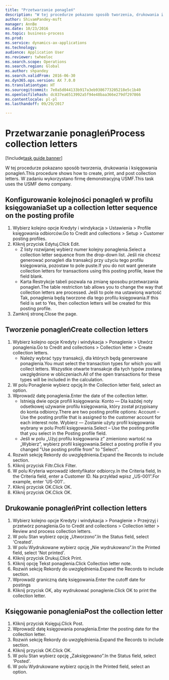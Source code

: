 ```yaml
--- 
title: "Przetwarzanie ponagleń"
description: "W tej procedurze pokazano sposób tworzenia, drukowania i księgowania ponagleń."
author: ShivamPandey-msft
manager: AnnBe
ms.date: 10/23/2016
ms.topic: business-process
ms.prod: 
ms.service: dynamics-ax-applications
ms.technology: 
audience: Application User
ms.reviewer: twheeloc
ms.search.scope: Operations
ms.search.region: Global
ms.author: shpandey
ms.search.validFrom: 2016-06-30
ms.dyn365.ops.version: AX 7.0.0
ms.translationtype: HT
ms.sourcegitcommit: 7e0a5d044133b917a3eb9386773205218e5c1b40
ms.openlocfilehash: dc837ea6513992a5f94e48baa366e279df297866
ms.contentlocale: pl-pl
ms.lasthandoff: 09/29/2017

---
```

# <a name="process-collection-letters"></a><span data-ttu-id="61db2-103">Przetwarzanie ponagleń</span><span class="sxs-lookup"><span data-stu-id="61db2-103">Process collection letters</span></span>

[!include[task guide banner](../../includes/task-guide-banner.md)]

<span data-ttu-id="61db2-104">W tej procedurze pokazano sposób tworzenia, drukowania i księgowania ponagleń.</span><span class="sxs-lookup"><span data-stu-id="61db2-104">This procedure shows how to create, print, and post collection letters.</span></span> <span data-ttu-id="61db2-105">W zadaniu wykorzystano firmę demonstracyjną USMF.</span><span class="sxs-lookup"><span data-stu-id="61db2-105">This task uses the USMF demo company.</span></span>


## <a name="set-up-a-collection-letter-sequence-on-the-posting-profile"></a><span data-ttu-id="61db2-106">Konfigurowanie kolejności ponagleń w profilu księgowania</span><span class="sxs-lookup"><span data-stu-id="61db2-106">Set up a collection letter sequence on the posting profile</span></span>
1. <span data-ttu-id="61db2-107">Wybierz kolejno opcje Kredyty i windykacja > Ustawienia > Profile księgowania odbiorców.</span><span class="sxs-lookup"><span data-stu-id="61db2-107">Go to Credit and collections > Setup > Customer posting profiles.</span></span>
2. <span data-ttu-id="61db2-108">Kliknij przycisk Edytuj.</span><span class="sxs-lookup"><span data-stu-id="61db2-108">Click Edit.</span></span>
    * <span data-ttu-id="61db2-109">Z listy rozwijanej wybierz numer kolejny ponaglenia.</span><span class="sxs-lookup"><span data-stu-id="61db2-109">Select a collection letter sequence from the drop-down list.</span></span> <span data-ttu-id="61db2-110">Jeśli nie chcesz generować ponagleń dla transakcji przy użyciu tego profilu księgowania, pozostaw to pole puste.</span><span class="sxs-lookup"><span data-stu-id="61db2-110">If you do not want generate collection letters for transactions using this posting profile, leave the field blank.</span></span>  
    * <span data-ttu-id="61db2-111">Karta Restrykcje tabeli pozwala na zmianę sposobu przetwarzania ponagleń.</span><span class="sxs-lookup"><span data-stu-id="61db2-111">The table restriction tab allows you to change the way that collection letters are processed.</span></span> <span data-ttu-id="61db2-112">Jeśli to pole ma ustawioną wartość Tak, ponaglenia będą tworzone dla tego profilu księgowania.</span><span class="sxs-lookup"><span data-stu-id="61db2-112">If this field is set to Yes, then collection letters will be created for this posting profile.</span></span>  
3. <span data-ttu-id="61db2-113">Zamknij stronę.</span><span class="sxs-lookup"><span data-stu-id="61db2-113">Close the page.</span></span>

## <a name="create-collection-letters"></a><span data-ttu-id="61db2-114">Tworzenie ponagleń</span><span class="sxs-lookup"><span data-stu-id="61db2-114">Create collection letters</span></span>
1. <span data-ttu-id="61db2-115">Wybierz kolejno opcje Kredyty i windykacja > Ponaglenie > Utwórz ponaglenia.</span><span class="sxs-lookup"><span data-stu-id="61db2-115">Go to Credit and collections > Collection letter > Create collection letters.</span></span>
    * <span data-ttu-id="61db2-116">Należy wybrać typy transakcji, dla których będą generowane ponaglenia.</span><span class="sxs-lookup"><span data-stu-id="61db2-116">You must select the transaction types for which you will collect letters.</span></span> <span data-ttu-id="61db2-117">Wszystkie otwarte transakcje dla tych typów zostaną uwzględnione w obliczeniach.</span><span class="sxs-lookup"><span data-stu-id="61db2-117">All of the open transactions for these types will be included in the calculation.</span></span>  
2. <span data-ttu-id="61db2-118">W polu Ponaglenie wybierz opcję.</span><span class="sxs-lookup"><span data-stu-id="61db2-118">In the Collection letter field, select an option.</span></span>
3. <span data-ttu-id="61db2-119">Wprowadź datę ponaglenia.</span><span class="sxs-lookup"><span data-stu-id="61db2-119">Enter the date of the collection letter.</span></span>
    * <span data-ttu-id="61db2-120">Istnieją dwie opcje profili księgowania:   Konto — Dla każdej noty odsetkowej używanie profilu księgowania, który został przypisany do konta odbiorcy.</span><span class="sxs-lookup"><span data-stu-id="61db2-120">There are two posting profile options:   Account – Use the posting profile that is assigned to the customer account for each interest note.</span></span>   <span data-ttu-id="61db2-121">Wybierz — Zostanie użyty profil księgowania wybrany w polu Profil księgowania.</span><span class="sxs-lookup"><span data-stu-id="61db2-121">Select – Use the posting profile that you select in the Posting profile field.</span></span>  
    * <span data-ttu-id="61db2-122">Jeśli w polu „Użyj profilu księgowania z” zmieniono wartość na „Wybierz”, wybierz profil księgowania.</span><span class="sxs-lookup"><span data-stu-id="61db2-122">Select a posting profile if you changed "Use posting profile from" to "Select".</span></span>  
4. <span data-ttu-id="61db2-123">Rozwiń sekcję Rekordy do uwzględnienia.</span><span class="sxs-lookup"><span data-stu-id="61db2-123">Expand the Records to include section.</span></span>
5. <span data-ttu-id="61db2-124">Kliknij przycisk Filtr.</span><span class="sxs-lookup"><span data-stu-id="61db2-124">Click Filter.</span></span>
6. <span data-ttu-id="61db2-125">W polu Kryteria wprowadź identyfikator odbiorcy.</span><span class="sxs-lookup"><span data-stu-id="61db2-125">In the Criteria field, In the Criteria field, enter a Customer ID.</span></span> <span data-ttu-id="61db2-126">Na przykład wpisz „US-001”.</span><span class="sxs-lookup"><span data-stu-id="61db2-126">For example, enter 'US-001'..</span></span>
7. <span data-ttu-id="61db2-127">Kliknij przycisk OK.</span><span class="sxs-lookup"><span data-stu-id="61db2-127">Click OK.</span></span>
8. <span data-ttu-id="61db2-128">Kliknij przycisk OK.</span><span class="sxs-lookup"><span data-stu-id="61db2-128">Click OK.</span></span>

## <a name="print-collection-letters"></a><span data-ttu-id="61db2-129">Drukowanie ponagleń</span><span class="sxs-lookup"><span data-stu-id="61db2-129">Print collection letters</span></span>
1. <span data-ttu-id="61db2-130">Wybierz kolejno opcje Kredyty i windykacja > Ponaglenie > Przejrzyj i przetwórz ponaglenia.</span><span class="sxs-lookup"><span data-stu-id="61db2-130">Go to Credit and collections > Collection letter > Review and process collection letters.</span></span>
2. <span data-ttu-id="61db2-131">W polu Stan wybierz opcję „Utworzono”.</span><span class="sxs-lookup"><span data-stu-id="61db2-131">In the Status field, select 'Created'.</span></span>
3. <span data-ttu-id="61db2-132">W polu Wydrukowane wybierz opcję „Nie wydrukowano”.</span><span class="sxs-lookup"><span data-stu-id="61db2-132">In the Printed field, select 'Not printed'.</span></span>
4. <span data-ttu-id="61db2-133">Kliknij przycisk Drukuj.</span><span class="sxs-lookup"><span data-stu-id="61db2-133">Click Print.</span></span>
5. <span data-ttu-id="61db2-134">Kliknij opcję Tekst ponaglenia.</span><span class="sxs-lookup"><span data-stu-id="61db2-134">Click Collection letter note.</span></span>
6. <span data-ttu-id="61db2-135">Rozwiń sekcję Rekordy do uwzględnienia.</span><span class="sxs-lookup"><span data-stu-id="61db2-135">Expand the Records to include section.</span></span>
7. <span data-ttu-id="61db2-136">Wprowadź graniczną datę księgowania.</span><span class="sxs-lookup"><span data-stu-id="61db2-136">Enter the cutoff date for postings</span></span>
8. <span data-ttu-id="61db2-137">Kliknij przycisk OK, aby wydrukować ponaglenie.</span><span class="sxs-lookup"><span data-stu-id="61db2-137">Click OK to print the collection letter.</span></span>

## <a name="post-the-collection-letter"></a><span data-ttu-id="61db2-138">Księgowanie ponaglenia</span><span class="sxs-lookup"><span data-stu-id="61db2-138">Post the collection letter</span></span>
1. <span data-ttu-id="61db2-139">Kliknij przycisk Księguj.</span><span class="sxs-lookup"><span data-stu-id="61db2-139">Click Post.</span></span>
2. <span data-ttu-id="61db2-140">Wprowadź datę księgowania ponaglenia.</span><span class="sxs-lookup"><span data-stu-id="61db2-140">Enter the posting date for the collection letter.</span></span>
3. <span data-ttu-id="61db2-141">Rozwiń sekcję Rekordy do uwzględnienia.</span><span class="sxs-lookup"><span data-stu-id="61db2-141">Expand the Records to include section.</span></span>
4. <span data-ttu-id="61db2-142">Kliknij przycisk OK.</span><span class="sxs-lookup"><span data-stu-id="61db2-142">Click OK.</span></span>
5. <span data-ttu-id="61db2-143">W polu Stan wybierz opcję „Zaksięgowano”.</span><span class="sxs-lookup"><span data-stu-id="61db2-143">In the Status field, select 'Posted'.</span></span>
6. <span data-ttu-id="61db2-144">W polu Wydrukowane wybierz opcję.</span><span class="sxs-lookup"><span data-stu-id="61db2-144">In the Printed field, select an option.</span></span>


